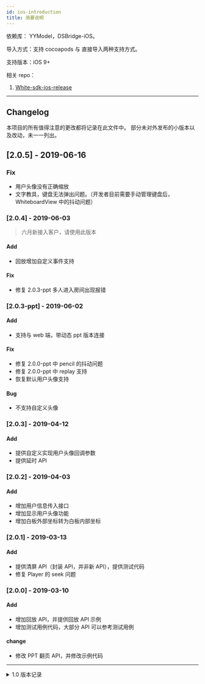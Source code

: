 ```yaml
---
id: ios-introduction
title: 简要说明
---
```


依赖库： YYModel，DSBridge-iOS。

导入方式：支持 cocoapods 与 直接导入两种支持方式。

支持版本：iOS 9+

相关 repo：

1. [White-sdk-ios-release](https://github.com/duty-os/white-sdk-ios-release)

---

## Changelog
本项目的所有值得注意的更改都将记录在此文件中。
部分未对外发布的小版本以及改动，未一一列出。

## [2.0.5] - 2019-06-16
### Fix
- 用户头像没有正确缩放
- 文字教具，键盘无法弹出问题。（开发者目前需要手动管理键盘后，WhiteboardView 中的抖动问题）

### [2.0.4] - 2019-06-03

> 六月新接入客户，请使用此版本

#### Add
- 回放增加自定义事件支持
#### Fix
- 修复 2.0.3-ppt 多人进入房间出现报错

### [2.0.3-ppt] - 2019-06-02
#### Add
- 支持与 web 端，带动态 ppt 版本连接
#### Fix
- 修复 2.0.0-ppt 中 pencil 的抖动问题
- 修复 2.0.0-ppt 中 replay 支持
- 恢复默认用户头像支持
#### Bug
- 不支持自定义头像

### [2.0.3] - 2019-04-12
#### Add
- 提供自定义实现用户头像回调参数
- 提供延时 API

### [2.0.2] - 2019-04-03
#### Add
- 增加用户信息传入接口
- 增加显示用户头像功能
- 增加白板外部坐标转为白板内部坐标

### [2.0.1] - 2019-03-13
#### Add
- 提供清屏 API（封装 API，并非新 API），提供测试代码
- 修复 Player 的 seek 问题

### [2.0.0] - 2019-03-10
#### Add
- 增加回放 API，并提供回放 API 示例
- 增加测试用例代码，大部分 API 可以参考测试用例
#### change
- 修改 PPT 翻页 API，并修改示例代码

---

<details><summary>1.0 版本记录</summary>

### [1.4.0-Experimental] - 2019-01-28
#### Add
- 增加部分实验性质 API
- 增加部分示例 API

### [1.4.0] - 2019-01-21
#### Add
- 增加断连，然后重连示例
#### Improved
- 加入房间 API 优化

### [1.3.17] - 2019-01-20
#### Add
-  增加 url 拦截 API `urlInterrupter:` ，方便提供私有图片 URL（插入图片 API，以及插入 ppt API 都会被拦截）。
#### Fixed
- 获取当前用户视角状态API `getBroadcastStateWithResult:` 返回错误的枚举值

### [1.3.16] - 2019-01-19
#### Add
- 增加获取房间连接状态 API
- 添加部分示例 Demo
#### Fixed
- 缩放比例到达极限值时，回弹会出现错位
- 视角模式变化时，RoomStateChange 返回错误的视角枚举值
#### Improved
- 优化只读操作逻辑
#### Changed
- 修改上传图片示例，使用文档推荐做法

### [1.3.15] - 2019-01-03
- 优化弱网环境下连接
- 优化笔画曲线
#### Add
- 增加主动获取房间状态 API

### [1.3.14] - 2018-12-25
#### Changed
- WhiteBorderView 默认禁用原生客户端滚动
#### Added
- 提供单独的调用方法示例

### [1.3.13] - 2018-12-23
#### Added
- 获取当前白板缩放状态 API `getZoomScaleWithResult:`
- 刷新白板视图大小 API `refreshViewSize`
- API 头文件注释
- 提供 Changelog

#### Fixed
- 主播模式 API `setViewMode:` 调用失败
- 白板视图大小与白板内容大小不一致；禁用白板操作时，会出现滚动的情况（iOS 10及其以下，需要在调用时进行部分设置）

### [1.3.12] - 2018-12-01
#### Added
- 白板只读操作 API `disableOperations:`
- 白板缩放操作 API `zoomChange:`

### [1.3.4] - 2018-11-04
#### Changed
- 修改WhiteRoomPhase枚举

### [1.3.0] - 2018-10-27
提供视觉矩形功能，对移动端有需求的客户务必更新体验。

#### Added
- 视觉矩形功能，用于适配移动端竖向屏幕和桌面端横向屏幕。

### [1.1.2] - 2018-10-11
增加对 iOS9 的支持，适配版本由 iOS10 变更为 iOS 9。

#### Fixed
- iOS9 下兼容性问题

### [1.1.1] - 2018-10-10
#### Added
- 自定义消息功能。可以用于实现类似点赞、弹幕、聊天等功能。

### [1.0] - 2018-09-26
1.0版本 API 保持向下兼容。

#### Added
- demo 提供 iOS 12 适配兼容

### [0.2] - 2018-08-18
- 提供基础 API 功能

</details>